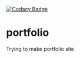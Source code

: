 [![Codacy Badge](https://api.codacy.com/project/badge/Grade/d98689b2e92c40f6b2f77690d1908cc9)](https://www.codacy.com/manual/Bekzzod/portfolio?utm_source=github.com&amp;utm_medium=referral&amp;utm_content=Bekzzod/portfolio&amp;utm_campaign=Badge_Grade)

# portfolio
Trying to make portfolio site
